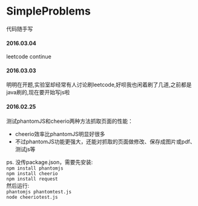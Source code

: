 # SimpleProblems
代码随手写
#### 2016.03.04
leetcode continue

#### 2016.03.03
明明在开题,实验室却经常有人讨论刷leetcode,好呗我也闲着刷了几道,之前都是java刷的,现在要开始写js啦

#### 2016.02.25
测试phantomJS和cheerio两种方法抓取页面的性能：  
- cheerio效率比phantomJS明显好很多  
- 不过phantomJS功能更强大，还能对抓取的页面做修改、保存成图片或pdf、测试js等  

ps. 没传package.json，需要先安装:  
`npm install phantomjs`  
`npm install cheerio`  
`npm install request`  
然后运行:  
`phantomjs phantomtest.js`  
`node cheeriotest.js`  
